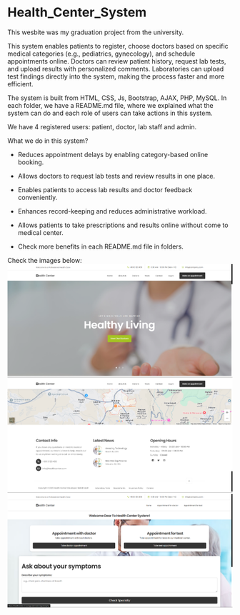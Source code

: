 # Health_Center_System
This wesbite was my graduation project from the university. 

This system enables patients to register, choose doctors based on specific medical 
categories (e.g., pediatrics, gynecology), and schedule appointments online. 
Doctors can review patient history, request lab tests, and upload results with 
personalized comments. Laboratories can upload test findings directly into the 
system, making the process faster and more efficient.

The system is built from HTML, CSS, Js, Bootstrap, AJAX, PHP, MySQL.
In each folder, we have a README.md file, where we explained what the system can do and each role of users can take actions in this system. 

We have 4 registered users: patient, doctor, lab staff and admin.

What we do in this system?

* Reduces appointment delays by enabling category-based online booking.
  
* Allows doctors to request lab tests and review results in one place.
  
* Enables patients to access lab results and doctor feedback conveniently.
  
* Enhances record-keeping and reduces administrative workload.

* Allows patients to take prescriptions and results online without come to medical center.

* Check more benefits in each README.md file in folders.

Check the images below:
![Website Preview](images/medicalcenter.png)
![Website Preview](images/medicalcenter2.png)
![Website Preview](images/app.png)
